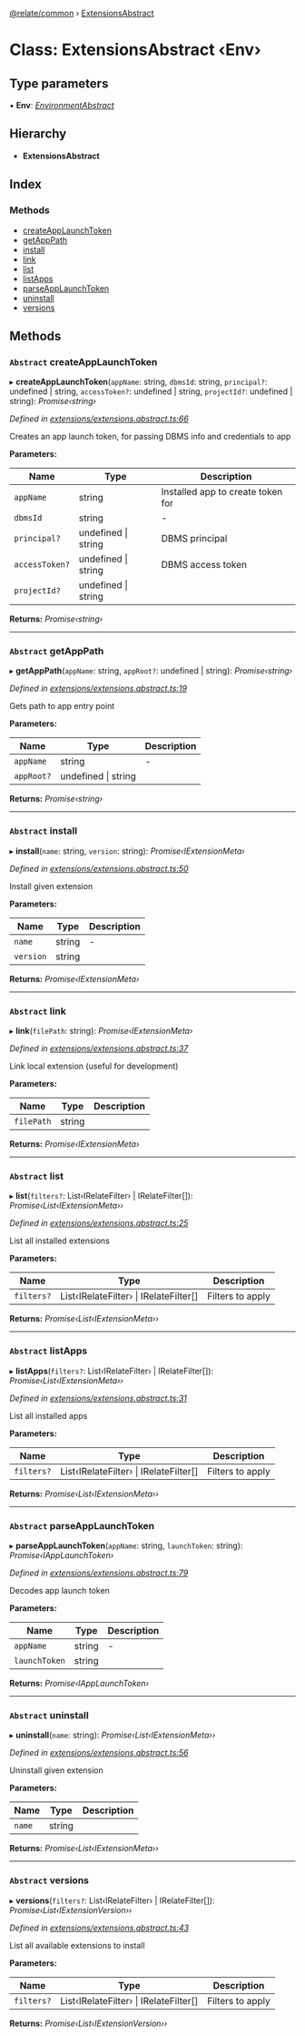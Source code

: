[@relate/common](../README.md) › [ExtensionsAbstract](extensionsabstract.md)

# Class: ExtensionsAbstract ‹**Env**›

## Type parameters

▪ **Env**: *[EnvironmentAbstract](environmentabstract.md)*

## Hierarchy

* **ExtensionsAbstract**

## Index

### Methods

* [createAppLaunchToken](extensionsabstract.md#abstract-createapplaunchtoken)
* [getAppPath](extensionsabstract.md#abstract-getapppath)
* [install](extensionsabstract.md#abstract-install)
* [link](extensionsabstract.md#abstract-link)
* [list](extensionsabstract.md#abstract-list)
* [listApps](extensionsabstract.md#abstract-listapps)
* [parseAppLaunchToken](extensionsabstract.md#abstract-parseapplaunchtoken)
* [uninstall](extensionsabstract.md#abstract-uninstall)
* [versions](extensionsabstract.md#abstract-versions)

## Methods

### `Abstract` createAppLaunchToken

▸ **createAppLaunchToken**(`appName`: string, `dbmsId`: string, `principal?`: undefined | string, `accessToken?`: undefined | string, `projectId?`: undefined | string): *Promise‹string›*

*Defined in [extensions/extensions.abstract.ts:66](https://github.com/neo4j-devtools/relate/blob/master/packages/common/src/entities/extensions/extensions.abstract.ts#L66)*

Creates an app launch token, for passing DBMS info and credentials to app

**Parameters:**

Name | Type | Description |
------ | ------ | ------ |
`appName` | string | Installed app to create token for |
`dbmsId` | string | - |
`principal?` | undefined &#124; string | DBMS principal |
`accessToken?` | undefined &#124; string | DBMS access token |
`projectId?` | undefined &#124; string |   |

**Returns:** *Promise‹string›*

___

### `Abstract` getAppPath

▸ **getAppPath**(`appName`: string, `appRoot?`: undefined | string): *Promise‹string›*

*Defined in [extensions/extensions.abstract.ts:19](https://github.com/neo4j-devtools/relate/blob/master/packages/common/src/entities/extensions/extensions.abstract.ts#L19)*

Gets path to app entry point

**Parameters:**

Name | Type | Description |
------ | ------ | ------ |
`appName` | string | - |
`appRoot?` | undefined &#124; string |   |

**Returns:** *Promise‹string›*

___

### `Abstract` install

▸ **install**(`name`: string, `version`: string): *Promise‹IExtensionMeta›*

*Defined in [extensions/extensions.abstract.ts:50](https://github.com/neo4j-devtools/relate/blob/master/packages/common/src/entities/extensions/extensions.abstract.ts#L50)*

Install given extension

**Parameters:**

Name | Type | Description |
------ | ------ | ------ |
`name` | string | - |
`version` | string |   |

**Returns:** *Promise‹IExtensionMeta›*

___

### `Abstract` link

▸ **link**(`filePath`: string): *Promise‹IExtensionMeta›*

*Defined in [extensions/extensions.abstract.ts:37](https://github.com/neo4j-devtools/relate/blob/master/packages/common/src/entities/extensions/extensions.abstract.ts#L37)*

Link local extension (useful for development)

**Parameters:**

Name | Type | Description |
------ | ------ | ------ |
`filePath` | string |   |

**Returns:** *Promise‹IExtensionMeta›*

___

### `Abstract` list

▸ **list**(`filters?`: List‹IRelateFilter› | IRelateFilter[]): *Promise‹List‹IExtensionMeta››*

*Defined in [extensions/extensions.abstract.ts:25](https://github.com/neo4j-devtools/relate/blob/master/packages/common/src/entities/extensions/extensions.abstract.ts#L25)*

List all installed extensions

**Parameters:**

Name | Type | Description |
------ | ------ | ------ |
`filters?` | List‹IRelateFilter› &#124; IRelateFilter[] | Filters to apply  |

**Returns:** *Promise‹List‹IExtensionMeta››*

___

### `Abstract` listApps

▸ **listApps**(`filters?`: List‹IRelateFilter› | IRelateFilter[]): *Promise‹List‹IExtensionMeta››*

*Defined in [extensions/extensions.abstract.ts:31](https://github.com/neo4j-devtools/relate/blob/master/packages/common/src/entities/extensions/extensions.abstract.ts#L31)*

List all installed apps

**Parameters:**

Name | Type | Description |
------ | ------ | ------ |
`filters?` | List‹IRelateFilter› &#124; IRelateFilter[] | Filters to apply  |

**Returns:** *Promise‹List‹IExtensionMeta››*

___

### `Abstract` parseAppLaunchToken

▸ **parseAppLaunchToken**(`appName`: string, `launchToken`: string): *Promise‹IAppLaunchToken›*

*Defined in [extensions/extensions.abstract.ts:79](https://github.com/neo4j-devtools/relate/blob/master/packages/common/src/entities/extensions/extensions.abstract.ts#L79)*

Decodes app launch token

**Parameters:**

Name | Type | Description |
------ | ------ | ------ |
`appName` | string | - |
`launchToken` | string |   |

**Returns:** *Promise‹IAppLaunchToken›*

___

### `Abstract` uninstall

▸ **uninstall**(`name`: string): *Promise‹List‹IExtensionMeta››*

*Defined in [extensions/extensions.abstract.ts:56](https://github.com/neo4j-devtools/relate/blob/master/packages/common/src/entities/extensions/extensions.abstract.ts#L56)*

Uninstall given extension

**Parameters:**

Name | Type | Description |
------ | ------ | ------ |
`name` | string |   |

**Returns:** *Promise‹List‹IExtensionMeta››*

___

### `Abstract` versions

▸ **versions**(`filters?`: List‹IRelateFilter› | IRelateFilter[]): *Promise‹List‹IExtensionVersion››*

*Defined in [extensions/extensions.abstract.ts:43](https://github.com/neo4j-devtools/relate/blob/master/packages/common/src/entities/extensions/extensions.abstract.ts#L43)*

List all available extensions to install

**Parameters:**

Name | Type | Description |
------ | ------ | ------ |
`filters?` | List‹IRelateFilter› &#124; IRelateFilter[] | Filters to apply  |

**Returns:** *Promise‹List‹IExtensionVersion››*
